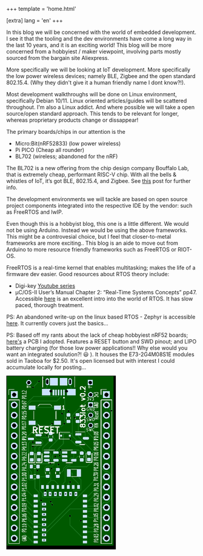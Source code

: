+++
template = 'home.html'

[extra]
lang = 'en'
+++

In this blog we will be concerned with the world of embedded development. I see it that the tooling and the dev environments have come a long way in the last 10 years, and it is an exciting world! This blog will be more concerned from a hobbyiest / maker viewpoint, involving parts mostly sourced from the bargain site Aliexpress.

More specifically we will be looking at IoT development. More specifically the low power wireless devices; namely BLE, Zigbee and the open standard 802.15.4. (Why they didn't give it a human friendly name I dont know?!).

Most development walkthroughs will be done on Linux environment, specifically Debian 10/11. Linux oriented articles/guides will be scattered throughout. I'm also a Linux addict. And where possible we will take a open source/open standard approach. This tends to be relevant for longer, whereas proprietary products change or dissappear!

The primary boards/chips in our attention is the

- Micro:Bit(nRF52833) (low power wireless)
- Pi PICO (Cheap all rounder)
- BL702 (wireless; abandoned for the nRF)

The BL702 is a new offering from the chip design company Bouffalo Lab, that is extremely cheap, performant RISC-V chip. With all the bells & whistles of IoT, it’s got BLE, 802.15.4, and Zigbee. See [this](@/blog/xt-zb1-bl702.md) post for further info.

The development environments we will tackle are based on open source project components integrated into the respective IDE by the vendor: such as FreeRTOS and lwIP.

Even though this is a hobbyist blog, this one is a little different. We would not be using Arduino. Instead we would be using the above frameworks. This might be a controvesial choice, but I feel that closer-to-metal frameworks are more exciting.. This blog is an aide to move out from Arduino to more resource friendly frameworks such as FreeRTOS or RIOT-OS.

FreeRTOS is a real-time kernel that enables multitasking; makes the life of a firmware dev easier. Good resources about RTOS theory include:

- Digi-key [Youtube series](https://www.youtube.com/watch?v=F321087yYy4)
- μC/OS-II User’s Manual Chapter 2: “Real-Time Systems Concepts” pp47. Accessible [here](http://www.farnell.com/datasheets/1950186.pdf) is an excellent intro into the world of RTOS. It has slow paced, thorough treatment.

PS: An abandoned write-up on the linux based RTOS - Zephyr is accessible [here](https://ntn888.github.io/zephyr-guide/). It currently covers just the basics...

PS: Based off my rants about the lack of cheap hobbyiest nRF52 boards; [here's](https://github.com/ntn888/833iot) a PCB I adopted. Features a RESET button and SWD pinout; and LIPO battery charging (for those low power applications!! Why else would you want an integrated soulution?! :smiley: ). It houses the E73-2G4M08S1E modules sold in Taoboa for $2.50. It's open licensed but with interest I could accumulate locally for posting...

![pcb screenshot](/img/wSONlPv.png)
